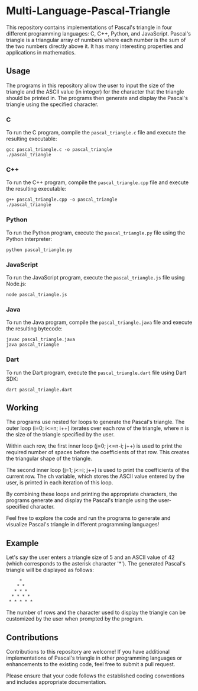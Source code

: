 # Multi-Language-Pascal-Triangle

This repository contains implementations of Pascal's triangle in four different programming languages: C, C++, Python, and JavaScript. Pascal's triangle is a triangular array of numbers where each number is the sum of the two numbers directly above it. It has many interesting properties and applications in mathematics.

## Usage

The programs in this repository allow the user to input the size of the triangle and the ASCII value (in integer) for the character that the triangle should be printed in. The programs then generate and display the Pascal's triangle using the specified character.

### C

To run the C program, compile the `pascal_triangle.c` file and execute the resulting executable:
```
gcc pascal_triangle.c -o pascal_triangle
./pascal_triangle
```
### C++ 

To run the C++ program, compile the `pascal_triangle.cpp` file and execute the resulting executable:
```
g++ pascal_triangle.cpp -o pascal_triangle
./pascal_triangle
```
### Python

To run the Python program, execute the `pascal_triangle.py` file using the Python interpreter:
```
python pascal_triangle.py
```
### JavaScript

To run the JavaScript program, execute the `pascal_triangle.js` file using Node.js:
```
node pascal_triangle.js
```
### Java

To run the Java program, compile the `pascal_triangle.java` file and execute the resulting bytecode:
```
javac pascal_triangle.java
java pascal_triangle
```
### Dart

To run the Dart program, execute the `pascal_triangle.dart` file using Dart SDK:
```
dart pascal_triangle.dart
```

## Working
The programs use nested for loops to generate the Pascal's triangle. The outer loop (i=0; i<=n; i++) iterates over each row of the triangle, where n is the size of the triangle specified by the user.

Within each row, the first inner loop (j=0; j<=n-i; j++) is used to print the required number of spaces before the coefficients of that row. This creates the triangular shape of the triangle.

The second inner loop (j=1; j<=i; j++) is used to print the coefficients of the current row. The ch variable, which stores the ASCII value entered by the user, is printed in each iteration of this loop.

By combining these loops and printing the appropriate characters, the programs generate and display the Pascal's triangle using the user-specified character.

Feel free to explore the code and run the programs to generate and visualize Pascal's triangle in different programming languages!

## Example

Let's say the user enters a triangle size of 5 and an ASCII value of 42 (which corresponds to the asterisk character '*'). The generated Pascal's triangle will be displayed as follows:
```     
     *
    * *
   * * *
  * * * *
 * * * * *
```
The number of rows and the character used to display the triangle can be customized by the user when prompted by the program.

## Contributions

Contributions to this repository are welcome! If you have additional implementations of Pascal's triangle in other programming languages or enhancements to the existing code, feel free to submit a pull request.

Please ensure that your code follows the established coding conventions and includes appropriate documentation.
